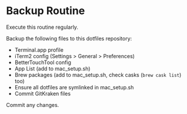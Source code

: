 # Backup Routine

Execute this routine regularly.

Backup the following files to this dotfiles repository:
- Terminal.app profile
- iTerm2 config (Settings > General > Preferences)
- BetterTouchTool config
- App List (add to mac_setup.sh)
- Brew packages (add to mac_setup.sh, check casks (`brew cask list`) too)
- Ensure all dotfiles are symlinked in mac_setup.sh
- Commit GitKraken files

Commit any changes.
